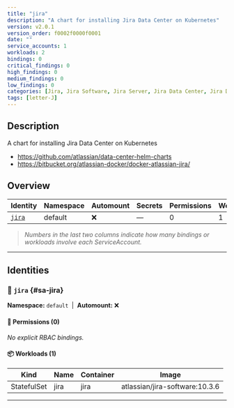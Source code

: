 ```yaml
---
title: "jira"
description: "A chart for installing Jira Data Center on Kubernetes"
version: v2.0.1
version_order: f0002f0000f0001
date: ""
service_accounts: 1
workloads: 2
bindings: 0
critical_findings: 0
high_findings: 0
medium_findings: 0
low_findings: 0
categories: [Jira, Jira Software, Jira Server, Jira Data Center, Jira DC, Atlassian]
tags: [letter-J]
---
```


## Description

A chart for installing Jira Data Center on Kubernetes

- https://github.com/atlassian/data-center-helm-charts
- https://bitbucket.org/atlassian-docker/docker-atlassian-jira/

## Overview

| Identity           | Namespace | Automount | Secrets | Permissions | Workloads | Risk |
| ------------------ | --------- | --------- | ------- | ----------- | --------- | ---- |
| [`jira`](#sa-jira) | default   | ❌        | —       | 0           | 1         | —    |

> _Numbers in the last two columns indicate how many bindings or workloads involve each ServiceAccount._

---

## Identities

### 🤖 `jira` {#sa-jira}

**Namespace:** `default`  |  **Automount:** ❌

#### 🔑 Permissions (0)

_No explicit RBAC bindings._

#### 📦 Workloads (1)

| Kind        | Name | Container | Image                          |
| ----------- | ---- | --------- | ------------------------------ |
| StatefulSet | jira | jira      | atlassian/jira-software:10.3.6 |

---
